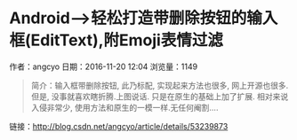 # Android-->轻松打造带删除按钮的输入框(EditText),附Emoji表情过滤
作者：angcyo
日期：2016-11-20 12:04
浏览量：1149
> 简介：输入框带删除按钮, 此乃标配, 实现起来方法也很多, 网上开源也很多.但是, 没事就喜欢瞎折腾.上图说话. 
只是在原生的基础上加了扩展. 相对来说入侵非常少, 使用方法和原生的一模一样.无任何阉割....

 链接：http://blog.csdn.net/angcyo/article/details/53239873
